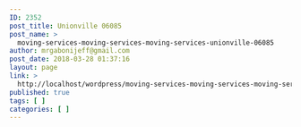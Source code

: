 ```yaml
---
ID: 2352
post_title: Unionville 06085
post_name: >
  moving-services-moving-services-moving-services-unionville-06085
author: mrgabonijeff@gmail.com
post_date: 2018-03-28 01:37:16
layout: page
link: >
  http://localhost/wordpress/moving-services-moving-services-moving-services-unionville-06085/
published: true
tags: [ ]
categories: [ ]
---
```

